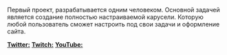 Первый проект, разрабатывается одним человеком. Основной задачей является создание полностью настраиваемой карусели. Которую любой
пользователь сможет настроить под свои задачи и оформление сайта. 

[**Twitter:**](https://twitter.com/martddd)
[**Twitch:**](https://www.twitch.tv/medov_a)
[**YouTube:**](https://www.youtube.com/channel/UCFliCB32IW11RTwwyVYf84g)